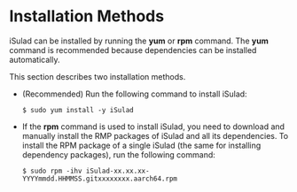# Installation Methods<a name="EN-US_TOPIC_0184808040"></a>

iSulad can be installed by running the  **yum**  or  **rpm**  command. The  **yum**  command is recommended because dependencies can be installed automatically.

This section describes two installation methods.

-   \(Recommended\) Run the following command to install iSulad:

    ```
    $ sudo yum install -y iSulad
    ```


-   If the  **rpm**  command is used to install iSulad, you need to download and manually install the RMP packages of iSulad and all its dependencies. To install the RPM package of a single iSulad \(the same for installing dependency packages\), run the following command:

    ```
    $ sudo rpm -ihv iSulad-xx.xx.xx-YYYYmmdd.HHMMSS.gitxxxxxxxx.aarch64.rpm
    ```


